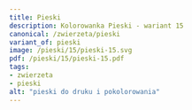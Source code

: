 ```yaml
---
title: Pieski
description: Kolorowanka Pieski - wariant 15
canonical: /zwierzeta/pieski
variant_of: pieski
image: /pieski/15/pieski-15.svg
pdf: /pieski/15/pieski-15.pdf
tags:
- zwierzeta
- pieski
alt: "pieski do druku i pokolorowania"
---
```

